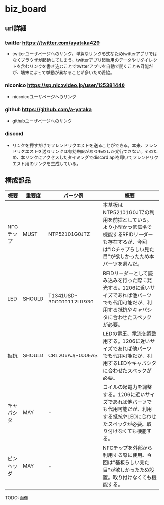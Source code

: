 # biz_board
## url詳細
### twitter https://twitter.com/ayataka429
- twitterユーザページへのリンク。単純なリンク形式なためtwitterアプリではなくブラウザが起動してしまう。twitterアプリ起動用のデータやリダイレクトを含むリンクを書き込むことでtwitterアプリを自動で開くことも可能だが、端末によって挙動が異なることが多いため妥協。
### niconico https://sp.nicovideo.jp/user/125381440
- niconicoユーザページへのリンク
### github https://github.com/a-yataka
- githubユーザページへのリンク
### discord 
- リンクを押すだけでフレンドリクエストを送ることができる。本来、フレンドリクエストを送るリンクは有効期限があるものしか発行できない。そのため、本リンクにアクセスしたタイミングでdiscord apiを叩いてフレンドリクエスト用のリンクを生成している。

## 構成部品
| 概要      | 重要度  | パーツ例                | 概要 |
| ---       | ---    | ---                     | ---  |
| NFCチップ | MUST    | NTP52101G0JTZ          | 本基板はNTP52101G0JTZの利用を前提としている。より小型かつ低価格で機能するRFIDリーダーも存在するが、今回は"ICチップらしい見た目"が欲しかったため本パーツを選んだ。 |
| LED       | SHOULD | T1341USD-30C000112U1930 | RFIDリーダーとして読み込みを行った際に発光する。1206に近いサイズであれば他パーツでも代用可能だが、利用する抵抗やキャパシタに合わせたスペックが必要。 |
| 抵抗      | SHOULD | CR1206AJ/-000EAS        | LEDの電圧、電流を調整用する。1206に近いサイズであれば他パーツでも代用可能だが、利用するLEDやキャパシタに合わせたスペックが必要。  |
| キャパシタ | MAY    | -                       | コイルの起電力を調整する。1206に近いサイズであれば他パーツでも代用可能だが、利用する抵抗やLEDに合わせたスペックが必要。取り付けなくても機能する。 |
| ピンヘッダ | MAY    | -                       | NFCチップを外部から利用する際に使用。今回は"基板らしい見た目"が欲しかったため設置。取り付けなくても機能する。 |

TODO: 画像